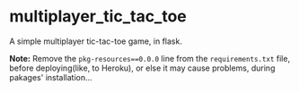# multiplayer_tic_tac_toe
A simple multiplayer tic-tac-toe game, in flask.

**Note:** Remove the ```pkg-resources==0.0.0``` line from the ```requirements.txt``` file, before deploying(like, to Heroku), or else it may cause problems, during pakages' installation...
